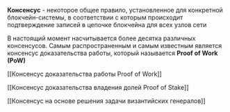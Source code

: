 **Консенсус** - некоторое общее правило, установленное для конкретной блокчейн-системы, в соответствии с которым происходит подтверждение записей в цепочке блокчейна для всех узлов сети

В настоящий момент насчитывается более десятка различных консенсусов. Самым распространенным и самым известным является консенсус доказательства работы, который называется **Proof of Work (PoW)**

[[Консенсус доказательства работы Proof of Work]]

[[Консенсус доказательства владения долей Proof of Stake]]

[[Консенсус на основе решения задачи византийских генералов]]

